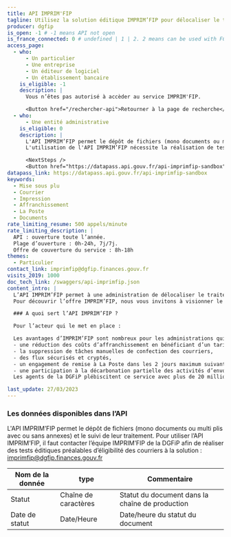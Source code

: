 ```yaml
---
title: API IMPRIM'FIP
tagline: Utilisez la solution éditique IMPRIM’FIP pour délocaliser le traitement de vos courriers administratifs sortants (impression, mise sous pli, affranchissement et remise à La Poste) vers les centres éditiques industriels de la DGFIP.
producer: dgfip
is_open: -1 # -1 means API not open
is_france_connected: 0 # undefined | 1 | 2. 2 means can be used with FC, 2 means has to be used with FC
access_page:
  - who:
      - Un particulier
      - Une entreprise
      - Un éditeur de logiciel
      - Un établissement bancaire
    is_eligible: -1
    description: |
      Vous n’êtes pas autorisé à accèder au service IMPRIM'FIP.

      <Button href="/rechercher-api">Retourner à la page de recherche</Button>
  - who:
      - Une entité administrative
    is_eligible: 0
    description: |
      L'API IMPRIM’FIP permet le dépôt de fichiers (mono documents ou multi plis avec ou sans annexes) et le suivi de leur traitement.
      L'utilisation de l'API IMPRIM’FIP nécessite la réalisation de tests éditiques préalables avec l'équipe dédiée au sein de la DGFiP afin de vérifier l'éligibilité des courriers à la solution. Dans le cadre de votre demande d'habilitation, vous serez recontacté à cet effet.

      <NextSteps />
      <Button href="https://datapass.api.gouv.fr/api-imprimfip-sandbox">Remplir une demande</Button>
datapass_link: https://datapass.api.gouv.fr/api-imprimfip-sandbox
keywords:
  - Mise sous plu
  - Courrier
  - Impression
  - Affranchissement
  - La Poste
  - Documents
rate_limiting_resume: 500 appels/minute
rate_limiting_description: |
  API : ouverture toute l’année.
  Plage d’ouverture : 0h-24h, 7j/7j.
  Offre de couverture du service : 8h-18h
themes:
  - Particulier
contact_link: imprimfip@dgfip.finances.gouv.fr
visits_2019: 1000
doc_tech_link: /swaggers/api-imprimfip.json
content_intro: |
  L’API IMPRIM’FIP permet à une administration de délocaliser le traitement de ses courriers sortants (impression, mise sous pli, affranchissement et remise à La Poste) vers l’un des quatre centres éditiques industriels de la DGFIP.
  Pour découvrir l’offre IMPRIM’FIP, nous vous invitons à visionner le film d’animation vidéo sur le lien suivant : https://www.linkedin.com/feed/update/urn:li:activity:7016718801777872896

  ### A quoi sert l’API IMPRIM’FIP ?

  Pour l’acteur qui le met en place :

  Les avantages d’IMPRIM’FIP sont nombreux pour les administrations qui utilisent le service :
  - une réduction des coûts d’affranchissement en bénéficiant d’un tarif postal industriel plus avantageux,
  - la suppression de tâches manuelles de confection des courriers,
  - des flux sécurisés et cryptés,
  - un engagement de remise à La Poste dans les 2 jours maximum suivants le dépôt du fichier,
  - une participation à la décarbonation partielle des activités d’envoi du courrier, renforçant l’exemplarité de l’État.
  Les agents de la DGFiP plébiscitent ce service avec plus de 20 millions de plis déposés par an et des économies sur les coûts d’affranchissement de l’ordre de 40 %. La DGCCRF, le service concours du Ministère de l’Intérieur, des starts UP du Ministère de la Transition Ecologique et le SGCD 69 utilisent cette solution. Leurs retours sont très positifs.

last_update: 27/03/2023
---
```


### Les données disponibles dans l’API

L'API IMPRIM’FIP permet le dépôt de fichiers (mono documents ou multi plis avec ou sans annexes) et le suivi de leur traitement.
Pour utiliser l’API IMPRIM’FIP, il faut contacter l’équipe IMPRIM’FIP de la DGFiP afin de réaliser des tests éditiques préalables d’éligibilité des courriers à la solution : imprimfip@dgfip.finances.gouv.fr

| Nom de la donnée    | type                 | Commentaire                                       |
| ------------------- | -------------------- | ------------------------------------------------- |
| Statut              | Chaîne de caractères | Statut du document dans la chaîne de production   |
| Date de statut      | Date/Heure           | Date/heure du statut du document                  |
